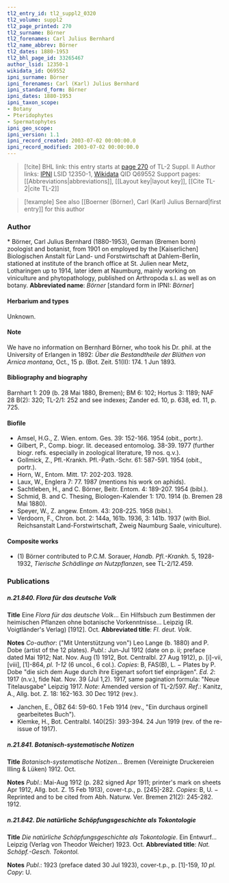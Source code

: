 ```yaml
---
tl2_entry_id: tl2_suppl2_0320
tl2_volume: suppl2
tl2_page_printed: 270
tl2_surname: Börner
tl2_forenames: Carl Julius Bernhard
tl2_name_abbrev: Börner
tl2_dates: 1880-1953
tl2_bhl_page_id: 33265467
author_lsid: 12350-1
wikidata_id: Q69552
ipni_surname: Börner
ipni_forenames: Carl (Karl) Julius Bernhard
ipni_standard_form: Börner
ipni_dates: 1880-1953
ipni_taxon_scope: 
- Botany
- Pteridophytes
- Spermatophytes
ipni_geo_scope: 
ipni_version: 1.1
ipni_record_created: 2003-07-02 00:00:00.0
ipni_record_modified: 2003-07-02 00:00:00.0
---
```


> [!cite] BHL link: this entry starts at [page 270](https://www.biodiversitylibrary.org/page/33265467) of TL-2 Suppl. II
> Author links: [IPNI](https://www.ipni.org/a/12350-1) LSID 12350-1, [Wikidata](https://www.wikidata.org/wiki/Q69552) QID Q69552
> Support pages: [[Abbreviations|abbreviations]], [[Layout key|layout key]], [[Cite TL-2|cite TL-2]]

> [!example] See also [[Boerner (Börner), Carl (Karl) Julius Bernard|first entry]] for this author

### Author

\* Börner, Carl Julius Bernhard (1880-1953), German (Bremen born) zoologist and botanist, from 1901 on employed by the \[Kaiserlichen\] Biologischen Anstalt für Land- und Forstwirtschaft at Dahlem-Berlin, stationed at institute of the branch office at St. Julien near Metz, Lotharingen up to 1914, later idem at Naumburg, mainly working on viniculture and phytopathology, published on Arthropoda s.l. as well as on botany. 
**Abbreviated name**: *Börner* \[standard form in IPNI: *Börner*\]

#### Herbarium and types

Unknown.

#### Note

We have no information on Bernhard Börner, who took his Dr. phil. at the University of Erlangen in 1892: *Über die Bestandtheile der Blüthen von Arnica montana*, Oct., 15 p. (Bot. Zeit. 51(II): 174. 1 Jun 1893.

#### Bibliography and biography

Barnhart 1: 209 (b. 28 Mai 1880, Bremen); BM 6: 102; Hortus 3: 1189; NAF 28 B(2): 320; TL-2/1: 252 and see indexes; Zander ed. 10, p. 638, ed. 11, p. 725.

#### Biofile

- Amsel, H.G., Z. Wien. entom. Ges. 39: 152-166. 1954 (obit., portr.).
- Gilbert, P., Comp. biogr. lit. deceased entomolog. 38-39. 1977 (further biogr. refs. especially in zoological literature, 19 nos. q.v.).
- Gollmick, Z., Pfl.-Krankh. Pfl.-Path.-Schr. 61: 587-591. 1954 (obit., portr.).
- Horn, W., Entom. Mitt. 17: 202-203. 1928.
- Laux, W., Englera 7: 77. 1987 (mentions his work on aphids).
- Sachtleben, H., and C. Börner, Beitr. Entom. 4: 189-207. 1954 (bibl.).
- Schmid, B. and C. Thesing, Biologen-Kalender 1: 170. 1914 (b. Bremen 28 Mai 1880).
- Speyer, W., Z. angew. Entom. 43: 208-225. 1958 (bibl.).
- Verdoorn, F., Chron. bot. 2: 144a, 161b. 1936, 3: 141b. 1937 (with Biol. Reichsanstalt Land-Forstwirtschaft, Zweig Naumburg Saale, viniculture).

#### Composite works

- (1) Börner contributed to P.C.M. Sorauer, *Handb. Pfl.-Krankh.* 5, 1928-1932, *Tierische Schädlinge an Nutzpflanzen*, see TL-2/12.459.

### Publications

##### n.21.840. Flora für das deutsche Volk

**Title**
Eine *Flora für das deutsche Volk*... Ein Hilfsbuch zum Bestimmen der heimischen Pflanzen ohne botanische Vorkenntnisse... Leipzig (R. Voigtländer's Verlag) \[1912\]. Oct.
**Abbreviated title**: *Fl. deut. Volk*.

**Notes**
*Co-author*: ("Mit Unterstützung von") Leo Lange (b. 1880) and P. Dobe (artist of the 12 plates).
*Publ*.: Jun-Jul 1912 (date on p. ii; preface dated Mai 1912; Nat. Nov. Aug (1) 1912, Bot. Centralbl. 27 Aug 1912), p. \[i\]-vii, \[viii\], \[1\]-864, *pl. 1-12* (6 uncol., 6 col.). *Copies*: B, FAS(B), L. − Plates by P. Dobe "die sich dem Auge durch ihre Eigenart sofort tief einprägen".
*Ed. 2*: 1917 (n.v.), fide Nat. Nov. 39 (Jul 1,2). 1917, same pagination formula: "Neue Titelausgabe" Leipzig 1917.
*Note*: Amended version of TL-2/597.
*Ref*.: Kanitz, A., Allg. bot. Z. 18: 162-163. 30 Dec 1912 (rev.).
- Janchen, E., ÖBZ 64: 59-60. 1 Feb 1914 (rev., "Ein durchaus orginell gearbeitetes Buch").
- Klemke, H., Bot. Centralbl. 140(25): 393-394. 24 Jun 1919 (rev. of the re-issue of 1917).

##### n.21.841. Botanisch-systematische Notizen

**Title**
*Botanisch-systematische Notizen*... Bremen (Vereinigte Druckereien Illing & Lüken) 1912. Oct.

**Notes**
*Publ*.: Mai-Aug 1912 (p. 282 signed Apr 1911; printer's mark on sheets Apr 1912, Allg. bot. Z. 15 Feb 1913), cover-t.p., p. \[245\]-282. *Copies*: B, U. − Reprinted and to be cited from Abh. Naturw. Ver. Bremen 21(2): 245-282. 1912.

##### n.21.842. Die natürliche Schöpfungsgeschichte als Tokontologie

**Title**
*Die natürliche Schöpfungsgeschichte als Tokontologie*. Ein Entwurf... Leipzig (Verlag von Theodor Weicher) 1923. Oct.
**Abbreviated title**: *Nat. Schöpf.-Gesch. Tokontol.*

**Notes**
*Publ*.: 1923 (preface dated 30 Jul 1923), cover-t.p., p. \[1\]-159, *10 pl. Copy*: U.

